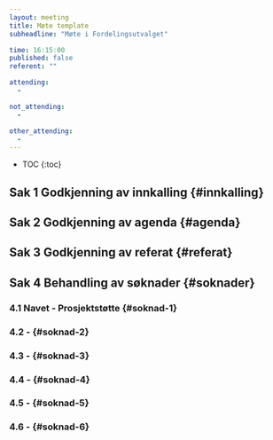 ```yaml
---
layout: meeting
title: Møte template
subheadline: "Møte i Fordelingsutvalget"

time: 16:15:00
published: false
referent: ""

attending:
  -

not_attending:
  -

other_attending:
  -
---
```


- TOC
  {:toc}

## Sak 1 Godkjenning av innkalling {#innkalling}

## Sak 2 Godkjenning av agenda {#agenda}

## Sak 3 Godkjenning av referat {#referat}

## Sak 4 Behandling av søknader {#soknader}

### 4.1 Navet - Prosjektstøtte {#soknad-1}

### 4.2 - {#soknad-2}

### 4.3 - {#soknad-3}

### 4.4 - {#soknad-4}

### 4.5 - {#soknad-5}

### 4.6 - {#soknad-6}
